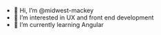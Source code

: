 - 👋 Hi, I’m @midwest-mackey
- 👀 I’m interested in UX and front end development
- 🌱 I’m currently learning Angular


<!---
midwest-mackey/midwest-mackey is a ✨ special ✨ repository because its `README.md` (this file) appears on your GitHub profile.
You can click the Preview link to take a look at your changes.
--->
